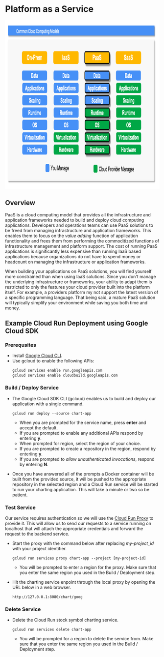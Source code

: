 # Platform as a Service

<img src="../images/models3.png" alt="On Nooo!" witdh="550" height="550">

## Overview
PaaS is a cloud computing model that provides all the infrastructure and application frameworks needed to build and deploy cloud computing applications. Developers and operations teams can use PaaS solutions to be freed from managing infrastructure and application frameworks.  This enables them to focus on the *value adding* function of application functionality and frees them from performing the commoditized functions of infrastructure management and platform support. The cost of running PaaS applications is significantly less expensive than running IaaS based applications because organizations do not have to spend money or headcount on managing the infrastructure or application frameworks.

When building your applications on PaaS solutions, you will find yourself more constrained than when using IaaS solutions.  Since you don't manage the underlying infrastructure or frameworks, your ability to adapt them is restricted to only the features your cloud provider built into the platform itself.  For example, a providers platform my not support the latest version of a specific programming language.  That being said, a mature PaaS solution will typically simplify your environment while saving you both time and money.

## Example Cloud Run Deployment using Google Cloud SDK

### Prerequsites
* Install [Google Cloud CLI](https://cloud.google.com/sdk?hl=en).
* Use gcloud to enable the following APIs:
  ```
  gcloud services enable run.googleapis.com
  gcloud services enable cloudbuild.googleapis.com
  ```

### Build / Deploy Service
* The Google Cloud SDK CLI (gcloud) enables us to build and deploy our application with a single command.
  ```
  gcloud run deploy --source chart-app
  ```
  * When you are prompted for the service name, press __enter__ and accept the default.
  * If you are prompted to enable any additional APIs respond by entering __y__.
  * When prompted for region, select the region of your choice.
  * If you are prompted to create a repository in the region, respond by enteriing __y__.
  * If you are prompted to *allow unauthenticated invocations*, respond by entering __N__.

* Once you have answered all of the prompts a Docker container will be built from the provided source, it will be pushed to the appropriate repository in the selected region and a Cloud Run service will be started to run your charting application.  This will take a minute or two so be patient.

### Test Service
Our service requires authentication so we will use the [Cloud Run Proxy](https://cloud.google.com/sdk/gcloud/reference/run/services/proxy) to provide it.  This will allow us to send our requests to a service running on localhost that will attach the appropriate credentials and forward the request to the backend service.
* Start the proxy with the command below after replacing *my-project_id* with your project identifier.
  ```
  gcloud run services proxy chart-app --project [my-project-id]
  ```
  * You will be prompted to enter a region for the proxy.  Make sure that you enter the same region you used in the Build / Deployment step.
    
* Hit the charting service enpoint through the local proxy by opening the URL below in a web browser.
  ```
  http://127.0.0.1:8080/chart/goog
  ```
### Delete Service
* Delete the Cloud Run stock symbol charting service.
  ```
  gcloud run services delete chart-app
  ```
  * You will be prompted for a region to delete the service from. Make sure that you enter the same region you used in the Build / Deployment step.
